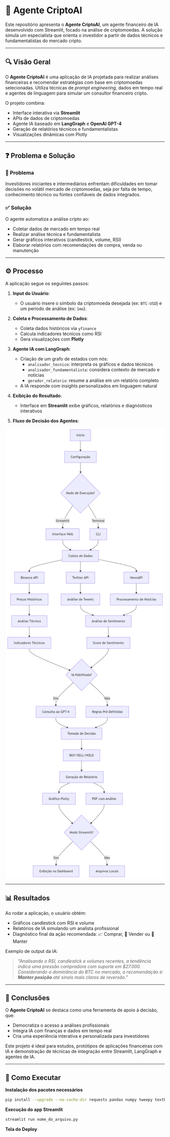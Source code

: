 # 🤖 Agente CriptoAI

Este repositório apresenta o **Agente CriptoAI**, um agente financeiro de IA desenvolvido com Streamlit, focado na análise de criptomoedas. A solução simula um especialista que orienta o investidor a partir de dados técnicos e fundamentalistas do mercado cripto.

---

## 🔍 Visão Geral

O **Agente CriptoAI** é uma aplicação de IA projetada para realizar análises financeiras e recomendar estratégias com base em criptomoedas selecionadas. Utiliza técnicas de _prompt engineering_, dados em tempo real e agentes de linguagem para simular um consultor financeiro cripto.

O projeto combina:

- Interface interativa via **Streamlit**
- APIs de dados de criptomoedas
- Agente IA baseado em **LangGraph** e **OpenAI GPT-4** 
- Geração de relatórios técnicos e fundamentalistas
- Visualizações dinâmicas com Plotly

---

## ❓ Problema e Solução

### 🔧 Problema

Investidores iniciantes e intermediários enfrentam dificuldades em tomar decisões no volátil mercado de criptomoedas, seja por falta de tempo, conhecimento técnico ou fontes confiáveis de dados integrados.

### ✅ Solução

O agente automatiza a análise cripto ao:

- Coletar dados de mercado em tempo real
- Realizar análise técnica e fundamentalista
- Gerar gráficos interativos (candlestick, volume, RSI)
- Elaborar relatórios com recomendações de compra, venda ou manutenção

---

## ⚙️ Processo

A aplicação segue os seguintes passos:

1. **Input do Usuário**:
   - O usuário insere o símbolo da criptomoeda desejada (ex: `BTC-USD`) e um período de análise (ex: `1mo`).

2. **Coleta e Processamento de Dados**:
   - Coleta dados históricos via `yfinance`
   - Calcula indicadores técnicos como RSI
   - Gera visualizações com **Plotly**

3. **Agente IA com LangGraph**:
   - Criação de um grafo de estados com nós:
     - `analisador_tecnico`: interpreta os gráficos e dados técnicos
     - `analisador_fundamentalista`: considera contexto de mercado e notícias
     - `gerador_relatorio`: resume a análise em um relatório completo
   - A IA responde com insights personalizados em linguagem natural

4. **Exibição do Resultado**:
   - Interface em **Streamlit** exibe gráficos, relatórios e diagnósticos interativos

5. **Fluxo de Decisão dos Agentes**:

<div align="center">
<img src="https://github.com/gustavoptavares/agente_cripto/blob/main/Fluxo%20Decis%C3%A3o.png" alt="Fluxo do Agente Cripto" width="500"/>
</div>

---

## 📊 Resultados

Ao rodar a aplicação, o usuário obtém:

- Gráficos candlestick com RSI e volume
- Relatórios de IA simulando um analista profissional
- Diagnóstico final da ação recomendada: 📈 Comprar, 🔻 Vender ou 🤝 Manter

Exemplo de output da IA:

> _"Analisando o RSI, candlestick e volumes recentes, a tendência indica uma pressão compradora com suporte em $27.000. Considerando a dominância do BTC no mercado, a recomendação é: **Manter posição** até sinais mais claros de reversão."_ 

---

## 🧠 Conclusões

O **Agente CriptoAI** se destaca como uma ferramenta de apoio à decisão, que:

- Democratiza o acesso a análises profissionais
- Integra IA com finanças e dados em tempo real
- Cria uma experiência interativa e personalizada para investidores

Este projeto é ideal para estudos, protótipos de aplicações financeiras com IA e demonstração de técnicas de integração entre Streamlit, LangGraph e agentes de IA.

---

## 🚀 Como Executar

**Instalação dos pacotes necessários**
```bash
pip install --upgrade --no-cache-dir requests pandas numpy tweepy textblob openai plotly streamlit python-binance fpdf2 langgraph cachetools nest-asyncio ta python-dotenv kaleido loguru && python -m textblob.download_corpora
```

**Execução do app Streamlit**
```bash
streamlit run nome_do_arquivo.py
```

**Tela do Deploy**
